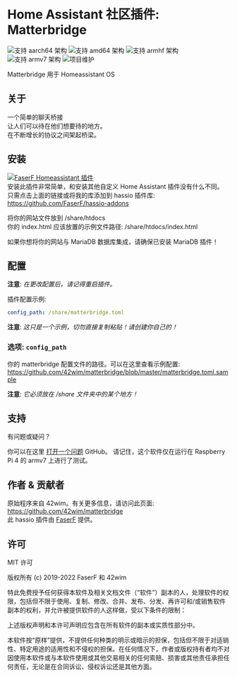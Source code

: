 # Home Assistant 社区插件: Matterbridge
![支持 aarch64 架构][aarch64-shield] ![支持 amd64 架构][amd64-shield] ![支持 armhf 架构][armhf-shield] ![支持 armv7 架构][armv7-shield]
![项目维护][maintenance-shield]

Matterbridge 用于 Homeassistant OS

## 关于

一个简单的聊天桥接<br />
让人们可以待在他们想要待的地方。<br />
在不断增长的协议之间架起桥梁。<br />

## 安装

[![FaserF Homeassistant 插件](https://my.home-assistant.io/badges/supervisor_add_addon_repository.svg)](https://my.home-assistant.io/redirect/supervisor_add_addon_repository/?repository_url=https%3A%2F%2Fgithub.com%2FFaserF%2Fhassio-addons)
<br />
安装此插件非常简单，和安装其他自定义 Home Assistant 插件没有什么不同。<br />
只需点击上面的链接或将我的库添加到 hassio 插件库: <https://github.com/FaserF/hassio-addons>

将你的网站文件放到 /share/htdocs<br />
你的 index.html 应该放置的示例文件路径: /share/htdocs/index.html <br />

如果你想将你的网站与 MariaDB 数据库集成，请确保已安装 MariaDB 插件！

## 配置

**注意**: _在更改配置后，请记得重启插件。_

插件配置示例:

```yaml
config_path: /share/matterbridge.toml
```

**注意**: _这只是一个示例，切勿直接复制粘贴！请创建你自己的！_

### 选项: `config_path`

你的 matterbridge 配置文件的路径。可以在这里查看示例配置: <https://github.com/42wim/matterbridge/blob/master/matterbridge.toml.sample>

**注意**: _它必须放在 /share 文件夹中的某个地方！_

## 支持

有问题或疑问？

你可以在这里 [打开一个问题][issue] GitHub。
请记住，这个软件仅在运行在 Raspberry Pi 4 的 armv7 上进行了测试。

## 作者 & 贡献者

原始程序来自 42wim。有关更多信息，请访问此页面: <https://github.com/42wim/matterbridge><br />
此 hassio 插件由 [FaserF] 提供。

## 许可

MIT 许可

版权所有 (c) 2019-2022 FaserF 和 42wim

特此免费授予任何获得本软件及相关文档文件（“软件”）副本的人，处理软件的权限，包括但不限于使用、复制、修改、合并、发布、分发、再许可和/或销售软件副本的权利，并允许被提供软件的人这样做，受以下条件的限制：

上述版权声明和本许可声明应包含在所有软件的副本或实质性部分中。

本软件按“原样”提供，不提供任何种类的明示或暗示的担保，包括但不限于对适销性、特定用途的适用性和不侵权的担保。在任何情况下，作者或版权持有者均不对因使用本软件或与本软件使用或其他交易相关的任何索赔、损害或其他责任承担任何责任，无论是在合同诉讼、侵权诉讼还是其他方面。

[maintenance-shield]: https://img.shields.io/maintenance/yes/2024.svg
[aarch64-shield]: https://img.shields.io/badge/aarch64-yes-green.svg
[amd64-shield]: https://img.shields.io/badge/amd64-yes-green.svg
[armhf-shield]: https://img.shields.io/badge/armhf-yes-green.svg
[armv7-shield]: https://img.shields.io/badge/armv7-yes-green.svg
[FaserF]: https://github.com/FaserF/
[issue]: https://github.com/FaserF/hassio-addons/issues